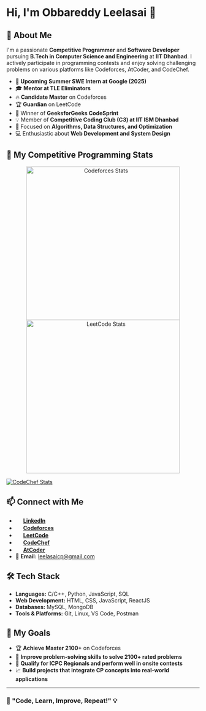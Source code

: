 # Hi, I'm Obbareddy Leelasai 👋

## 🚀 About Me
I'm a passionate **Competitive Programmer** and **Software Developer** pursuing **B.Tech in Computer Science and Engineering** at **IIT Dhanbad**. I actively participate in programming contests and enjoy solving challenging problems on various platforms like Codeforces, AtCoder, and CodeChef.

- 🌟 **Upcoming Summer SWE Intern at Google (2025)**
- 🎓 **Mentor at TLE Eliminators**
- 🔥 **Candidate Master** on Codeforces
- 🏆 **Guardian** on LeetCode
- 🎯 Winner of **GeeksforGeeks CodeSprint**
- 💡 Member of **Competitive Coding Club (C3) at IIT ISM Dhanbad**
- 🔬 Focused on **Algorithms, Data Structures, and Optimization**
- 💻 Enthusiastic about **Web Development and System Design**

## 🌟 My Competitive Programming Stats
<p align="center">
  <a href="https://codeforces.com/profile/leelasai_2004">
    <img src="https://codeforces-readme-stats.vercel.app/api/card?username=leelasai_2004&theme=github_dark&disable_animations=false&show_icons=true&force_username=true" alt="Codeforces Stats" width="400" />
  </a>
  <a href="https://leetcode.com/obbareddyleelasai">
    <img src="https://leetcard.jacoblin.cool/obbareddyleelasai?theme=catppuccinMocha&font=Stylish&ext=contest" alt="LeetCode Stats" width="400" />
  </a>
</p>

[![CodeChef Stats](https://cp-logo.vercel.app/codechef/Leelasai345)](https://www.codechef.com/users/Leelasai345)

## 📫 Connect with Me
- <img src="https://cdn-icons-png.flaticon.com/512/174/174857.png" width="16"/> **[LinkedIn](https://www.linkedin.com/in/Leelasai2026)**
- <img src="https://codeforces.org/s/42131/favicon-32x32.png" width="16"/> **[Codeforces](https://codeforces.com/profile/leelasai_2004)**
- <img src="https://upload.wikimedia.org/wikipedia/commons/1/19/LeetCode_logo_black.png" width="16"/> **[LeetCode](https://leetcode.com/obbareddyleelasai)**
- <img src="https://cdn.codechef.com/images/cc-logo.svg" width="16"/> **[CodeChef](https://www.codechef.com/users/Leelasai345)**
- <img src="https://img.atcoder.jp/assets/atcoder.png" width="16"/> **[AtCoder](https://atcoder.jp/users/Leelasai)**
- 📧 **Email:** leelasaicp@gmail.com

## 🛠️ Tech Stack
- **Languages:** C/C++, Python, JavaScript, SQL
- **Web Development:** HTML, CSS, JavaScript, ReactJS
- **Databases:** MySQL, MongoDB
- **Tools & Platforms:** Git, Linux, VS Code, Postman

## 📌 My Goals
- 🏆 **Achieve Master 2100+** on Codeforces  
- 🚀 **Improve problem-solving skills to solve 2100+ rated problems**  
- 🎯 **Qualify for ICPC Regionals and perform well in onsite contests**  
- 📈 **Build projects that integrate CP concepts into real-world applications**  

---

### 🚀 "Code, Learn, Improve, Repeat!" 💡
